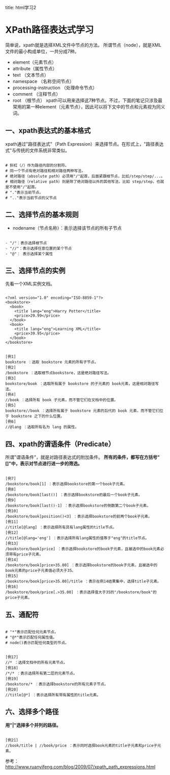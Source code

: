 title: html学习2 

#  XPath路径表达式学习 
简单说，xpath就是选择XML文件中节点的方法。
所谓节点（node），就是XML文件的最小构成单位，一共分成7种。
- element（元素节点）
- attribute（属性节点）
- text （文本节点）
- namespace （名称空间节点）
- processing-instruction （处理命令节点）
- comment （注释节点）
- root （根节点）
xpath可以用来选择这7种节点。不过，下面的笔记只涉及最常用的第一种element（元素节点），因此可以将下文中的节点和元素视为同义词。
##  一、xpath表达式的基本格式 
xpath通过"路径表达式"（Path Expression）来选择节点。在形式上，"路径表达式"与传统的文件系统非常类似。
```

# 斜杠（/）作为路径内部的分割符。
# 同一个节点有绝对路径和相对路径两种写法。
# 绝对路径（absolute path）必须用"/"起首，后面紧跟根节点，比如/step/step/...。
# 相对路径（relative path）则是除了绝对路径以外的其他写法，比如 step/step，也就是不使用"/"起首。
# "."表示当前节点。
# ".."表示当前节点的父节点

```
##  二、选择节点的基本规则 
- nodename（节点名称）：表示选择该节点的所有子节点
```

- "/"：表示选择根节点
- "//"：表示选择任意位置的某个节点
- "@"： 表示选择某个属性

```
##  三、选择节点的实例 
先看一个XML实例文档。
```

<?xml version="1.0" encoding="ISO-8859-1"?>
<bookstore>
  <book>
    <title lang="eng">Harry Potter</title>
    <price>29.99</price>
  </book>
  <book>
    <title lang="eng">Learning XML</title>
    <price>39.95</price>
  </book>
</bookstore>

```
```

[例1]
bookstore ：选取 bookstore 元素的所有子节点。
[例2]
/bookstore ：选取根节点bookstore，这是绝对路径写法。
[例3]
bookstore/book ：选取所有属于 bookstore 的子元素的 book元素，这是相对路径写法。
[例4]
//book ：选择所有 book 子元素，而不管它们在文档中的位置。
[例5]
bookstore//book ：选择所有属于 bookstore 元素的后代的 book 元素，而不管它们位于 bookstore 之下的什么位置。
[例6]
//@lang ：选取所有名为 lang 的属性。

```
##  四、xpath的谓语条件（Predicate） 
所谓"谓语条件"，就是对路径表达式的附加条件。
**所有的条件，都写在方括号"[]"中，表示对节点进行进一步的筛选。**
```

[例7]
/bookstore/book[1] ：表示选择bookstore的第一个book子元素。
[例8]
/bookstore/book[last()] ：表示选择bookstore的最后一个book子元素。
[例9]
/bookstore/book[last()-1] ：表示选择bookstore的倒数第二个book子元素。
[例10]
/bookstore/book[position()<3] ：表示选择bookstore的前两个book子元素。
[例11]
//title[@lang] ：表示选择所有具有lang属性的title节点。
[例12]
//title[@lang='eng'] ：表示选择所有lang属性的值等于"eng"的title节点。
[例13]
/bookstore/book[price] ：表示选择bookstore的book子元素，且被选中的book元素必须带有price子元素。
[例14]
/bookstore/book[price>35.00] ：表示选择bookstore的book子元素，且被选中的book元素的price子元素值必须大于35。
[例15]
/bookstore/book[price>35.00]/title ：表示在例14结果集中，选择title子元素。
[例16]
/bookstore/book/price[.>35.00] ：表示选择值大于35的"/bookstore/book"的price子元素。

```
##  五、通配符 
```

# "*"表示匹配任何元素节点。
# "@*"表示匹配任何属性值。
# node()表示匹配任何类型的节点。

```
```

[例17]
//* ：选择文档中的所有元素节点。
[例18]
/*/* ：表示选择所有第二层的元素节点。
[例19]
/bookstore/* ：表示选择bookstore的所有元素子节点。
[例20]
//title[@*] ：表示选择所有带有属性的title元素。

```
##  六、选择多个路径 
**用"|"选择多个并列的路径。**
```

[例21]
//book/title | //book/price ：表示同时选择book元素的title子元素和price子元素。

```
参考：http://www.ruanyifeng.com/blog/2009/07/xpath_path_expressions.html